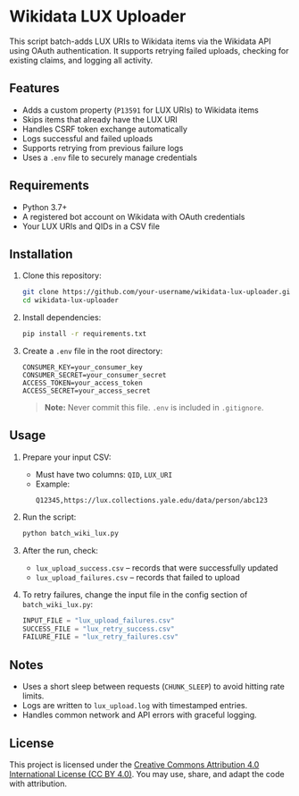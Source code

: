 # Wikidata LUX Uploader

This script batch-adds LUX URIs to Wikidata items via the Wikidata API using OAuth authentication. It supports retrying failed uploads, checking for existing claims, and logging all activity.

## Features

- Adds a custom property (`P13591` for LUX URIs) to Wikidata items
- Skips items that already have the LUX URI
- Handles CSRF token exchange automatically
- Logs successful and failed uploads
- Supports retrying from previous failure logs
- Uses a `.env` file to securely manage credentials

## Requirements

- Python 3.7+
- A registered bot account on Wikidata with OAuth credentials
- Your LUX URIs and QIDs in a CSV file

## Installation

1. Clone this repository:

   ```bash
   git clone https://github.com/your-username/wikidata-lux-uploader.git
   cd wikidata-lux-uploader
   ```

2. Install dependencies:

   ```bash
   pip install -r requirements.txt
   ```

3. Create a `.env` file in the root directory:

   ```env
   CONSUMER_KEY=your_consumer_key
   CONSUMER_SECRET=your_consumer_secret
   ACCESS_TOKEN=your_access_token
   ACCESS_SECRET=your_access_secret
   ```

   > **Note:** Never commit this file. `.env` is included in `.gitignore`.

## Usage

1. Prepare your input CSV:
   - Must have two columns: `QID`, `LUX_URI`
   - Example:
     ```
     Q12345,https://lux.collections.yale.edu/data/person/abc123
     ```

2. Run the script:

   ```bash
   python batch_wiki_lux.py
   ```

3. After the run, check:
   - `lux_upload_success.csv` – records that were successfully updated
   - `lux_upload_failures.csv` – records that failed to upload

4. To retry failures, change the input file in the config section of `batch_wiki_lux.py`:

   ```python
   INPUT_FILE = "lux_upload_failures.csv"
   SUCCESS_FILE = "lux_retry_success.csv"
   FAILURE_FILE = "lux_retry_failures.csv"
   ```

## Notes

- Uses a short sleep between requests (`CHUNK_SLEEP`) to avoid hitting rate limits.
- Logs are written to `lux_upload.log` with timestamped entries.
- Handles common network and API errors with graceful logging.

## License

This project is licensed under the [Creative Commons Attribution 4.0 International License (CC BY 4.0)](LICENSE). You may use, share, and adapt the code with attribution.
